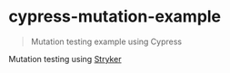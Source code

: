 # cypress-mutation-example
> Mutation testing example using Cypress

Mutation testing using [Stryker](https://stryker-mutator.io/)
